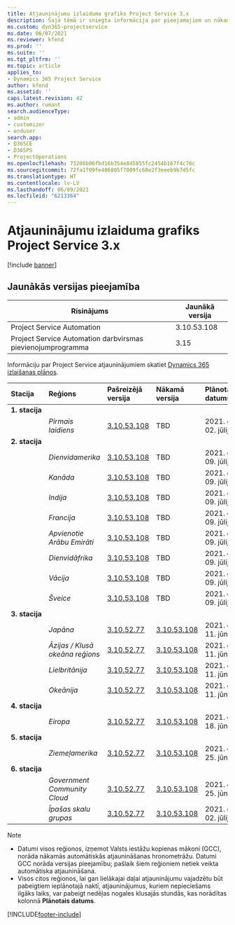 ```yaml
---
title: Atjauninājumu izlaiduma grafiks Project Service 3.x
description: Šajā tēmā ir sniegta informācija par pieejamajiem un nākamajiem Dynamics 365 Project Service Automation laidieniem.
ms.custom: dyn365-projectservice
ms.date: 06/07/2021
ms.reviewer: kfend
ms.prod: ''
ms.suite: ''
ms.tgt_pltfrm: ''
ms.topic: article
applies_to:
- Dynamics 365 Project Service
author: kfend
ms.assetid: ''
caps.latest.revision: 42
ms.author: rumant
search.audienceType:
- admin
- customizer
- enduser
search.app:
- D365CE
- D365PS
- ProjectOperations
ms.openlocfilehash: 73208b06fbd16b354e845855fc2454b167f4c70c
ms.sourcegitcommit: 72fa1f09fe406805f7009fc68e2f3eeeb9b7d5fc
ms.translationtype: HT
ms.contentlocale: lv-LV
ms.lasthandoff: 06/09/2021
ms.locfileid: "6213364"
---
```

# <a name="update-release-schedule-for-project-service-3x"></a>Atjauninājumu izlaiduma grafiks Project Service 3.x

[!include [banner](../includes/psa-now-project-operations.md)]

## <a name="latest-version-availability"></a>Jaunākās versijas pieejamība

| Risinājums  | Jaunākā versija |
|-------|----|
| Project Service Automation    | 3.10.53.108 |
| Project Service Automation darbvirsmas pievienojumprogramma                | 3.15          |

Informāciju par Project Service atjauninājumiem skatiet [Dynamics 365 izlaišanas plānos](/dynamics365/release-plans/). 

| Stacija  | Reģions | Pašreizējā versija | Nākamā versija |  Plānotais datums
| :---   | :---   | :---   | :---   |:---   |         
|<strong>1. stacija</strong> | |  |  | |
| | <i>Pirmais laidiens</i> | [3.10.53.108](whats-new-ur-32.md) | TBD | 2021. gada 02. jūlijs
|<strong>2. stacija</strong> | |  |  | |
| | <i>Dienvidamerika</i> | [3.10.53.108](whats-new-ur-32.md) | TBD | 2021. gada 09. jūlijs
| | <i>Kanāda</i> | [3.10.53.108](whats-new-ur-32.md) | TBD | 2021. gada 09. jūlijs
| | <i>Indija</i> | [3.10.53.108](whats-new-ur-32.md) | TBD | 2021. gada 09. jūlijs
| | <i>Francija</i> | [3.10.53.108](whats-new-ur-32.md) | TBD | 2021. gada 09. jūlijs
| | <i>Apvienotie Arābu Emirāti</i> | [3.10.53.108](whats-new-ur-32.md) | TBD | 2021. gada 09. jūlijs
| | <i>Dienvidāfrika</i> | [3.10.53.108](whats-new-ur-32.md) | TBD | 2021. gada 09. jūlijs
| | <i>Vācija</i> | [3.10.53.108](whats-new-ur-32.md) | TBD | 2021. gada 09. jūlijs
| | <i>Šveice</i> | [3.10.53.108](whats-new-ur-32.md) | TBD | 2021. gada 09. jūlijs
|<strong>3. stacija</strong> | |  |  | |
| | <i>Japāna</i> | [3.10.52.77](whats-new-ur-31.md) | [3.10.53.108](whats-new-ur-32.md) | 2021. gada 11. jūnijs
| | <i>Āzijas / Klusā okeāna reģions</i> | [3.10.52.77](whats-new-ur-31.md) | [3.10.53.108](whats-new-ur-32.md) | 2021. gada 11. jūnijs
| | <i>Lielbritānija</i> | [3.10.52.77](whats-new-ur-31.md) | [3.10.53.108](whats-new-ur-32.md) | 2021. gada 11. jūnijs
| | <i>Okeānija</i> | [3.10.52.77](whats-new-ur-31.md) | [3.10.53.108](whats-new-ur-32.md) | 2021. gada 11. jūnijs
|<strong>4. stacija</strong> | |  |  | |
| | <i>Eiropa</i> | [3.10.52.77](whats-new-ur-31.md) | [3.10.53.108](whats-new-ur-32.md) | 2021. gada 18. jūnijs
|<strong>5. stacija</strong> | |  |  | |
| | <i>Ziemeļamerika</i> | [3.10.52.77](whats-new-ur-31.md) | [3.10.53.108](whats-new-ur-32.md) | 2021. gada 25. jūnijs
|<strong>6. stacija</strong> | |  |  | |
| | <i>Government Community Cloud</i> | [3.10.52.77](whats-new-ur-31.md) | [3.10.53.108](whats-new-ur-32.md) | 2021. gada 25. jūnijs
| | <i>Īpašas skalu grupas</i> | [3.10.52.77](whats-new-ur-31.md) | [3.10.53.108](whats-new-ur-32.md) | 2021. gada 02. jūlijs

>[!Note]
> - Datumi visos reģionos, izņemot Valsts iestāžu kopienas mākoni (GCC), norāda nākamās automātiskās atjaunināšanas hronometrāžu. Datumi GCC norāda versijas pieejamību; pašlaik šiem reģioniem netiek veikta automātiska atjaunināšana.
> - Visos citos reģionos, lai gan lielākajai daļai atjauninājumu vajadzētu būt pabeigtiem ieplānotajā naktī, atjauninājumus, kuriem nepieciešams ilgāks laiks, var pabeigt nedēļas nogales klusajās stundās, kas norādītas kolonnā **Plānotais datums**.


[!INCLUDE[footer-include](../includes/footer-banner.md)]
